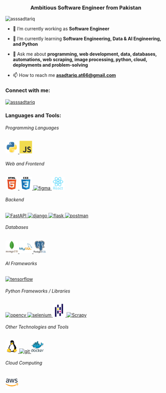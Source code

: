 <h3 align="center">Ambitious Software Engineer from Pakistan</h3>

<p align="left">
    <img
        src="https://komarev.com/ghpvc/?username=asssadtariq&label=Profile%20views&color=0e75b6&style=flat"
        alt="asssadtariq" />
</p>

- 🔭 I’m currently working as **Software Engineer**

- 🌱 I’m currently learning **Software Engineering, Data & AI Engineering, and Python**

- 💬 Ask me about **programming, web development, data, databases, automations, web scraping, image processing,
python, cloud, deployments and problem-solving**

- 📫 How to reach me **asadtariq.at66@gmail.com**

<h3 align="left">Connect with me:</h3>
<p align="left">
    <a href="https://linkedin.com/in/asssadtariq" target="blank">
        <img align="center"
            src="https://raw.githubusercontent.com/rahuldkjain/github-profile-readme-generator/master/src/images/icons/Social/linked-in-alt.svg"
            alt="asssadtariq" height="30" width="40" />
    </a>
</p>

<h3 align="left">Languages and Tools:</h3>
<p align="left">
<h6>Programming Languages</h6>
<a href="https://www.python.org" target="_blank" rel="noreferrer">
    <img
        src="https://raw.githubusercontent.com/devicons/devicon/master/icons/python/python-original.svg"
        alt="python" width="40" height="40" />
</a>
<a href="https://developer.mozilla.org/en-US/docs/Web/JavaScript" target="_blank"
    rel="noreferrer">
    <img
        src="https://raw.githubusercontent.com/devicons/devicon/master/icons/javascript/javascript-original.svg"
        alt="javascript" width="40" height="40" />
</a>
<h6>Web and Frontend</h6>
<a href="https://www.w3.org/html/" target="_blank" rel="noreferrer">
    <img
        src="https://raw.githubusercontent.com/devicons/devicon/master/icons/html5/html5-original-wordmark.svg"
        alt="html5" width="40" height="40" />
</a>
<a href="https://www.w3schools.com/css/" target="_blank" rel="noreferrer">
    <img
        src="https://raw.githubusercontent.com/devicons/devicon/master/icons/css3/css3-original-wordmark.svg"
        alt="css3" width="40" height="40" />
</a>
<a href="https://www.figma.com/" target="_blank" rel="noreferrer">
    <img src="https://www.vectorlogo.zone/logos/figma/figma-icon.svg" alt="figma" width="40"
        height="40" />
</a>
<a href="https://reactjs.org/" target="_blank" rel="noreferrer">
    <img
        src="https://raw.githubusercontent.com/devicons/devicon/master/icons/react/react-original-wordmark.svg"
        alt="react" width="40" height="40" />
</a>
<h6>Backend</h6>
<a href="https://fastapi.tiangolo.com/" target="_blank" rel="noreferrer">
    <img src="https://fastapi.tiangolo.com/img/logo-margin/logo-teal.png" alt="FastAPI" width="120"
        height="40" />
</a>
<a href="https://www.djangoproject.com/" target="_blank" rel="noreferrer">
    <img src="https://cdn.worldvectorlogo.com/logos/django.svg" alt="django" width="40"
        height="40" />
</a>
<a href="https://flask.palletsprojects.com/" target="_blank" rel="noreferrer">
    <img src="https://flask.palletsprojects.com/en/stable/_images/flask-horizontal.png" alt="flask"
        width="80" height="40" />
</a>
<a href="https://postman.com" target="_blank" rel="noreferrer">
    <img src="https://www.vectorlogo.zone/logos/getpostman/getpostman-icon.svg" alt="postman"
        width="40" height="40" />
</a>
<h6>Databases</h6>
<a href="https://www.mongodb.com/" target="_blank" rel="noreferrer">
    <img
        src="https://raw.githubusercontent.com/devicons/devicon/master/icons/mongodb/mongodb-original-wordmark.svg"
        alt="mongodb" width="40" height="40" />
</a>
<a href="https://www.mysql.com/" target="_blank" rel="noreferrer">
    <img
        src="https://raw.githubusercontent.com/devicons/devicon/master/icons/mysql/mysql-original-wordmark.svg"
        alt="mysql" width="40" height="40" />
</a>
<a href="https://www.postgresql.org" target="_blank" rel="noreferrer">
    <img
        src="https://raw.githubusercontent.com/devicons/devicon/master/icons/postgresql/postgresql-original-wordmark.svg"
        alt="postgresql" width="40" height="40" />
</a>
<h6>AI Frameworks</h6>
<a href="https://www.tensorflow.org" target="_blank" rel="noreferrer">
    <img src="https://www.vectorlogo.zone/logos/tensorflow/tensorflow-icon.svg" alt="tensorflow"
        width="40" height="40" />
</a>
<h6>Python Frameworks / Libraries</h6>
<a href="https://opencv.org/" target="_blank" rel="noreferrer">
    <img src="https://www.vectorlogo.zone/logos/opencv/opencv-icon.svg" alt="opencv" width="40"
        height="40" />
</a>
<a href="https://www.selenium.dev" target="_blank" rel="noreferrer">
    <img
        src="https://raw.githubusercontent.com/detain/svg-logos/780f25886640cef088af994181646db2f6b1a3f8/svg/selenium-logo.svg"
        alt="selenium" width="40" height="40" />
</a>
<a href="https://pandas.pydata.org/" target="_blank" rel="noreferrer">
    <img
        src="https://raw.githubusercontent.com/devicons/devicon/2ae2a900d2f041da66e950e4d48052658d850630/icons/pandas/pandas-original.svg"
        alt="pandas" width="40" height="40" />
</a>
<a href="https://scrapy.org/" target="_black" rel="noreferrer">
    <img
        src="https://scrapy.org/img/scrapylogo.png"
        alt="Scrapy" width="120" height="40" />
</a>
<h6>Other Technologies and Tools</h6>
<a href="https://www.linux.org/" target="_blank" rel="noreferrer">
    <img
        src="https://raw.githubusercontent.com/devicons/devicon/master/icons/linux/linux-original.svg"
        alt="linux" width="40" height="40" />
</a>
<a href="https://git-scm.com/" target="_blank" rel="noreferrer">
    <img src="https://www.vectorlogo.zone/logos/git-scm/git-scm-icon.svg" alt="git" width="40"
        height="40" />
</a>
<a href="https://www.docker.com/" target="_blank" rel="noreferrer">
    <img
        src="https://raw.githubusercontent.com/devicons/devicon/master/icons/docker/docker-original-wordmark.svg"
        alt="docker" width="40" height="40" />
</a>
<h6>Cloud Computing</h6>
<a href="https://aws.amazon.com" target="_blank" rel="noreferrer">
    <img
        src="https://raw.githubusercontent.com/devicons/devicon/master/icons/amazonwebservices/amazonwebservices-original-wordmark.svg"
        alt="aws" width="40" height="40" />
</a>
</p>
